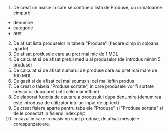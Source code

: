 1. De creat un masiv in care se contine o lista de Produse, cu urmatoarele cimpuri: 
- denumire
- categorie
- pret
2. De afisat lista produselor in tabela "Produse" (fiecare cimp in coloana aparte)
3. De afisat produsele care au pret mai mic de 1 MDL
4. De calculat si de afisat pretul mediu al produselor (de introdus minim 5 produse)
5. De calculat si de afisat numarul de produse care au pret mai mare de 100 MDL.
6. De gasit si de afisat cel mai scump si cel mai ieftin produs
7. De creat o tabela "Produse sortate", in care produsele vor fi sortate crescator dupa pret (intii cele mai ieftine)
8. De elaborat functia de cautare a produsului dupa denumire (denumirea este introdusa de utilizator intr-un input de tip text)
9. De creat fisiere aparte pentru tabelele "Produse" si "Produse sortate" si de le conectat in fisierul index.php
10. In cazul in care in masiv nu sunt produse, de afisat mesajele corespunzatoare.
